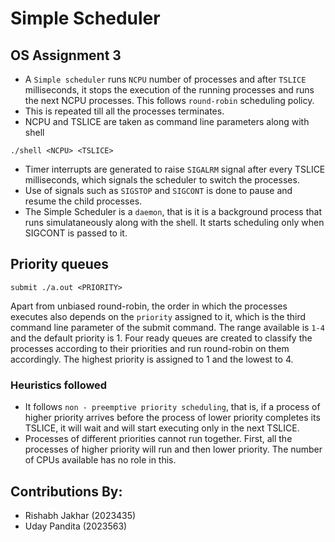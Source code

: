 # Simple Scheduler

## OS Assignment 3

- A `Simple scheduler` runs `NCPU` number of processes and after `TSLICE` milliseconds, it stops the execution of the running processes and runs the next NCPU processes. This follows `round-robin` scheduling policy.
- This is repeated till all the processes terminates.
- NCPU and TSLICE are taken as command line parameters along with shell
```
./shell <NCPU> <TSLICE>
```
- Timer interrupts are generated to raise `SIGALRM` signal after every TSLICE milliseconds, which signals the scheduler to switch the processes.
- Use of signals such as `SIGSTOP` and `SIGCONT` is done to pause and resume the child processes.
- The Simple Scheduler is a `daemon`, that is it is a background process that runs simulataneously along with the shell. It starts scheduling only when SIGCONT is passed to it.

## Priority queues

```
submit ./a.out <PRIORITY>
```
Apart from unbiased round-robin, the order in which the processes executes also depends on the `priority` assigned to it, which is the third command line parameter of the submit command. The range available is `1-4` and the default priority is 1. Four ready queues are created to classify the processes according to their priorities and run round-robin on them accordingly. The highest priority is assigned to 1 and the lowest to 4.

### Heuristics followed
- It follows `non - preemptive priority scheduling`, that is, if a process of higher priority arrives before the process of lower priority completes its TSLICE, it will wait and will start executing only in the next TSLICE.
- Processes of different priorities cannot run together. First, all the processes of higher priority will run and then lower priority. The number of CPUs available has no role in this.

## Contributions By:

- Rishabh Jakhar (2023435)
- Uday Pandita (2023563)
